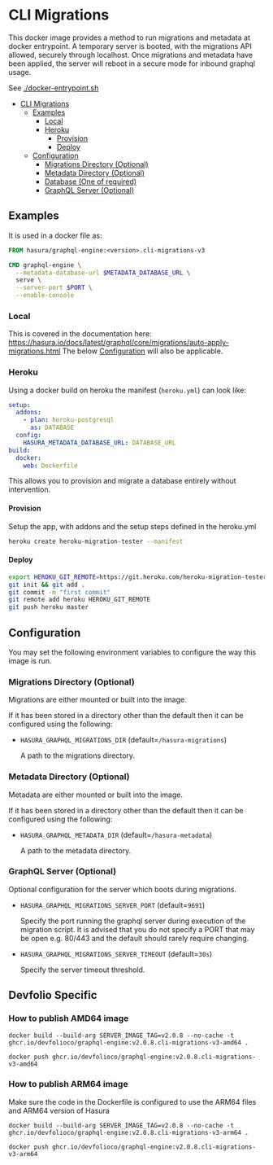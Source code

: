 # CLI Migrations

This docker image provides a method to run migrations and metadata at docker entrypoint.
A temporary server is booted, with the migrations API allowed, securely through localhost.
Once migrations and metadata have been applied, the server will reboot in a secure mode for inbound graphql usage.

See [./docker-entrypoint.sh](docker-entrypoint.sh)

- [CLI Migrations](#cli-migrations)
  - [Examples](#examples)
    - [Local](#local)
    - [Heroku](#heroku)
      - [Provision](#provision)
      - [Deploy](#deploy)
  - [Configuration](#configuration)
    - [Migrations Directory (Optional)](#migrations-directory-optional)
    - [Metadata Directory (Optional)](#metadata-directory-optional)
    - [Database (One of required)](#database-one-of-them-required)
    - [GraphQL Server (Optional)](#graphql-server-optional)

## Examples

It is used in a docker file as:

```dockerfile
FROM hasura/graphql-engine:<version>.cli-migrations-v3

CMD graphql-engine \
  --metadata-database-url $METADATA_DATABASE_URL \
  serve \
  --server-port $PORT \
  --enable-console
```

### Local

This is covered in the documentation here: https://hasura.io/docs/latest/graphql/core/migrations/auto-apply-migrations.html
The below [Configuration](#configuration) will also be applicable.

### Heroku

Using a docker build on heroku the manifest (`heroku.yml`) can look like:

```yaml
setup:
  addons:
    - plan: heroku-postgresql
      as: DATABASE
  config:
    HASURA_METADATA_DATABASE_URL: DATABASE_URL
build:
  docker:
    web: Dockerfile
```

This allows you to provision and migrate a database entirely without intervention.

#### Provision

Setup the app, with addons and the setup steps defined in the heroku.yml

```bash
heroku create heroku-migration-tester --manifest
```

#### Deploy

```bash
export HEROKU_GIT_REMOTE=https://git.heroku.com/heroku-migration-tester.git
git init && git add .
git commit -m "first commit"
git remote add heroku HEROKU_GIT_REMOTE
git push heroku master
```

## Configuration

You may set the following environment variables to configure the way this image is run.

### Migrations Directory (Optional)

Migrations are either mounted or built into the image.

If it has been stored in a directory other than the default then it can be configured using the following:

- `HASURA_GRAPHQL_MIGRATIONS_DIR` (default=`/hasura-migrations`)

  A path to the migrations directory.

### Metadata Directory (Optional)

Metadata are either mounted or built into the image.

If it has been stored in a directory other than the default then it can be configured using the following:

- `HASURA_GRAPHQL_METADATA_DIR` (default=`/hasura-metadata`)

  A path to the metadata directory.

### GraphQL Server (Optional)

  Optional configuration for the server which boots during migrations.

- `HASURA_GRAPHQL_MIGRATIONS_SERVER_PORT` (default=`9691`)

  Specify the port running the graphql server during execution of the migration script.
  It is advised that you do not specify a PORT that may be open e.g. 80/443 and the default should rarely require changing.

- `HASURA_GRAPHQL_MIGRATIONS_SERVER_TIMEOUT` (default=`30s`)

  Specify the server timeout threshold.

## Devfolio Specific

### How to publish AMD64 image

```
docker build --build-arg SERVER_IMAGE_TAG=v2.0.8 --no-cache -t ghcr.io/devfolioco/graphql-engine:v2.0.8.cli-migrations-v3-amd64 .

docker push ghcr.io/devfolioco/graphql-engine:v2.0.8.cli-migrations-v3-amd64

```

### How to publish ARM64 image

Make sure the code in the Dockerfile is configured to use the ARM64 files and ARM64 version of Hasura

```
docker build --build-arg SERVER_IMAGE_TAG=v2.0.8 --no-cache -t ghcr.io/devfolioco/graphql-engine:v2.0.8.cli-migrations-v3-arm64 .

docker push ghcr.io/devfolioco/graphql-engine:v2.0.8.cli-migrations-v3-arm64
```
